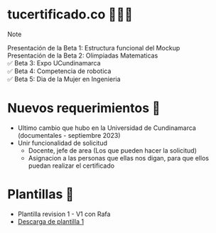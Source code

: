 # tucertificado.co 👩🏼‍🎓
> [!NOTE]
> Presentación de la Beta 1: Estructura funcional del Mockup <br>
> Presentación de la Beta 2: Olimpiadas Matematicas <br>
> ✅ Beta 3: Expo UCundinamarca <br>
> ✅ Beta 4: Competencia de robotica <br>
> ✅ Beta 5: Dia de la Mujer en Ingenieria

# Nuevos requerimientos 💪
* Ultimo cambio que hubo en la Universidad de Cundinamarca  (documentales - septiembre 2023)
* Unir funcionalidad de solicitud
   * Docente, jefe de area (Los que pueden hacer la solicitud)
   * Asignacion a las personas que ellas nos digan, para que ellos puedan realizar el certificado 

# Plantillas 📌
* Plantilla revision 1 - V1 con Rafa
* [Descarga de plantilla 1](https://github.com/julianacastilloaraujo/tucertificado.co/files/14527213/Reu.2.-.Plantilla.tesis.1.docx)
